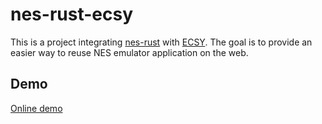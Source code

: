 # nes-rust-ecsy

This is a project integrating [nes-rust](https://github.com/takahirox/nes-rust) with [ECSY](https://github.com/MozillaReality/ecsy).
The goal is to provide an easier way to reuse NES emulator application on the web.

## Demo

[Online demo](https://takahirox.github.io/nes-rust-ecsy/index.html)
